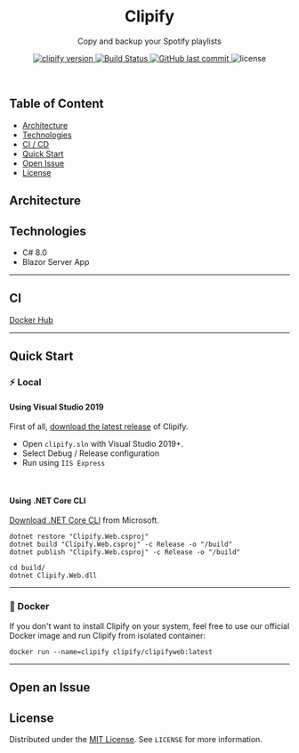 <h1 align="center">Clipify</h1>
<p align="center">
Copy and backup your Spotify playlists
</p>
<p align="center">
    <a href="https://github.com/yterraillon/clipify/releases" target="_blank">
        <img src="https://img.shields.io/badge/version-v0.0.1-blue?style=for-the-badge&logo=none" alt="clipify version" />
    </a>
    <a href="https://github.com/yterraillon/clipify/actions/workflows/dotnet.yml" target="_blank">
    <img src="https://img.shields.io/github/workflow/status/yterraillon/clipify/.NET/main.svg?style=for-the-badge"
      alt="Build Status" />
    </a>
    <a href="https://github.com/yterraillon/clipify/commits/main">
        <img src="https://img.shields.io/github/last-commit/yterraillon/clipify.svg?style=for-the-badge&logo=github&logoColor=white" alt="GitHub last commit">
    </a>
    <img src="https://img.shields.io/badge/license-mit-red?style=for-the-badge&logo=none" alt="license" />
</p>
<br>

## Table of Content
- [Architecture](#architecture)
- [Technologies](#technologies)
- [CI / CD](#ci)
- [Quick Start](#quick-start)
- [Open Issue](#open-an-issue)
- [License](#license)


## Architecture

## Technologies

- C# 8.0
- Blazor Server App

-----

## CI

[Docker Hub](https://hub.docker.com/r/clipify/clipifyweb)


-----

## Quick Start

### ⚡️ Local

#### Using Visual Studio 2019

First of all, [download the latest release](https://github.com/yterraillon/clipify/releases) of Clipify.

- Open `clipify.sln` with Visual Studio 2019+.
- Select Debug / Release configuration
- Run using `IIS Express`

<br>

#### Using .NET Core CLI

[Download .NET Core CLI](https://docs.microsoft.com/en-us/dotnet/core/tools/) from Microsoft.

```
dotnet restore "Clipify.Web.csproj"
dotnet build "Clipify.Web.csproj" -c Release -o "/build"
dotnet publish "Clipify.Web.csproj" -c Release -o "/build"

cd build/
dotnet Clipify.Web.dll
```

-----

### 🐳 Docker

If you don't want to install Clipify on your system, feel free to use our official Docker image and run Clipify from isolated container:

```
docker run --name=clipify clipify/clipifyweb:latest
```

-----

## Open an Issue

## License

Distributed under the [MIT License](https://github.com/yterraillon/clipify/blob/main/LICENSE). See `LICENSE` for more information.
